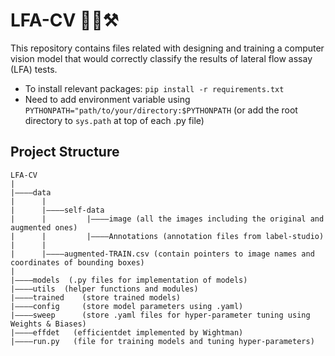 # LFA-CV 🦠💊⚒
This repository contains files related with designing and training a computer vision model that would correctly classify the results of lateral flow assay (LFA) tests.

* To install relevant packages: `pip install -r requirements.txt`
* Need to add environment variable using `PYTHONPATH="path/to/your/directory:$PYTHONPATH` (or add the root directory to `sys.path` at top of each .py file)

## Project Structure
```
LFA-CV
|
|————data
|      |
|      |————self-data
|      |         |————image (all the images including the original and augmented ones)
|      |         |————Annotations (annotation files from label-studio)
|      |
|      |————augmented-TRAIN.csv (contain pointers to image names and coordinates of bounding boxes)
|
|————models  (.py files for implementation of models)
|————utils  (helper functions and modules)
|————trained    (store trained models)
|————config     (store model parameters using .yaml)
|————sweep      (store .yaml files for hyper-parameter tuning using Weights & Biases)
|————effdet   (efficientdet implemented by Wightman)
|————run.py   (file for training models and tuning hyper-parameters)
```
